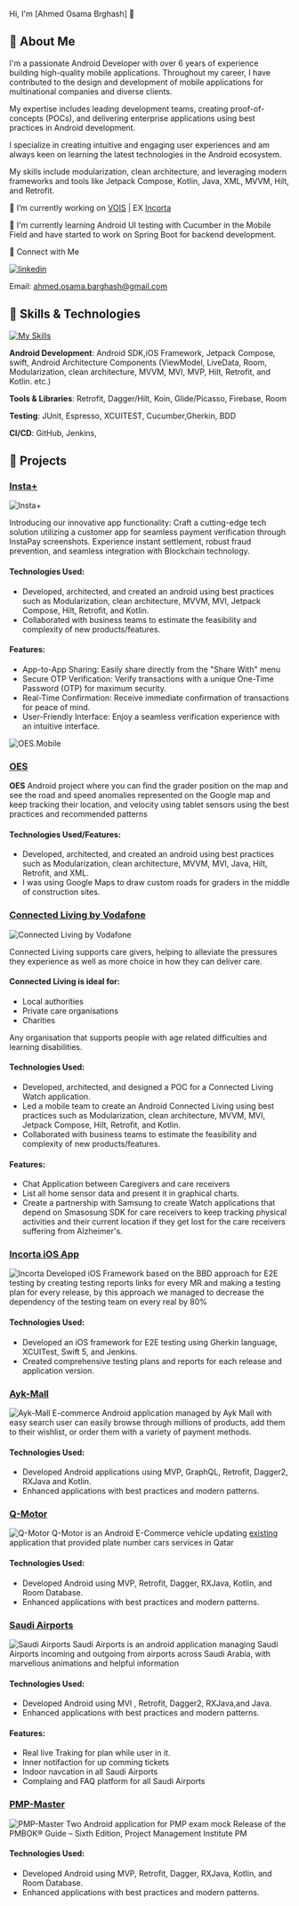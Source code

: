 Hi, I'm [Ahmed Osama Brghash] 👋


## 🚀 About Me

I'm a passionate Android Developer with over 6 years of experience building high-quality mobile applications. Throughout my career, I have contributed to the design and development of mobile applications for multinational companies and diverse clients. 

My expertise includes leading development teams, creating proof-of-concepts (POCs), and delivering enterprise applications using best practices in Android development.

I specialize in creating intuitive and engaging user experiences and am always keen on learning the latest technologies in the Android ecosystem. 

My skills include modularization, clean architecture, and leveraging modern frameworks and tools like Jetpack Compose, Kotlin, Java, XML, MVVM, Hilt, and Retrofit.


🔭 I’m currently working on [VOIS](https://www.vodafone.com/careers/professional-career-areas/shared-services) | EX [Incorta](https://www.incorta.com) 


🌱 I'm currently learning Android UI testing with Cucumber in the Mobile Field and have started to work on Spring Boot for backend development.

🤝 Connect with Me

[![linkedin](https://img.shields.io/badge/linkedin-0A66C2?style=for-the-badge&logo=linkedin&logoColor=white)](https://www.linkedin.com/in/ahmed-barghash-3053a0212/)

Email: ahmed.osama.barghash@gmail.com

## 🔧 Skills & Technologies

[![My Skills](https://skillicons.dev/icons?i=java,kotlin,swift,figma,firebase,gcp,jenkins,androidstudio,apple,git,github,gitlab,postman,sqlite,spring&theme=light)](https://skillicons.dev)

**Android Development**: Android SDK,iOS Framework, Jetpack Compose, swift, Android Architecture Components (ViewModel, LiveData, Room, Modularization, clean architecture, MVVM, MVI, MVP, Hilt, Retrofit, and Kotlin. etc.)

**Tools & Libraries**: Retrofit, Dagger/Hilt, Koin, Glide/Picasso, Firebase, Room


**Testing**: JUnit, Espresso, XCUITEST, Cucumber,Gherkin, BDD

**CI/CD**: GitHub, Jenkins, 


## 💼 Projects

### [Insta+](https://play.google.com/store/apps/details?id=com.subsbase.android.instaplus)

![Insta+](https://github.com/user-attachments/assets/0c9c86c5-299d-4259-b544-fa1988f73e45)

Introducing our innovative app functionality: Craft a cutting-edge tech solution utilizing a customer app for seamless payment verification through InstaPay screenshots. Experience instant settlement, robust fraud prevention, and seamless integration with Blockchain technology.

#### Technologies Used: 
- Developed, architected, and created an android using best practices such as Modularization, clean architecture, MVVM, MVI, Jetpack Compose, Hilt, Retrofit, and Kotlin. 
- Collaborated with business teams to estimate the feasibility and complexity of new products/features.

#### Features: 
- App-to-App Sharing: Easily share directly from the "Share With" menu
- Secure OTP Verification: Verify transactions with a unique One-Time Password (OTP) for maximum security.
- Real-Time Confirmation: Receive immediate confirmation of transactions for peace of mind.
- User-Friendly Interface: Enjoy a seamless verification experience with an intuitive interface.

![OES.Mobile]()

### [OES]()

**OES** Android project where you can find the grader position on the map and see the road and speed anomalies represented on the Google map and keep tracking their location, and velocity using tablet sensors using the best practices and recommended patterns

#### Technologies Used/Features: 
- Developed, architected, and created an android using best practices such as Modularization, clean architecture, MVVM, MVI, Java, Hilt, Retrofit, and XML. 
- I was using Google Maps to draw custom roads for graders in the middle of construction sites.

### [Connected Living by Vodafone](https://play.google.com/store/apps/details?id=com.vodafone.connectedliving.production)
![Connected Living by Vodafone](https://play-lh.googleusercontent.com/4nXHPCNKEOJSYJr53G3u3Cj1RmGBfq3cweIt-tH1NEDVYRmOxIYD3ImbB8f-UjFPIA=w832-h470)

Connected Living supports care givers, helping to alleviate the pressures they experience as well as more choice in how they can deliver care.

#### Connected Living is ideal for:
- Local authorities
- Private care organisations
- Charities

Any organisation that supports people with age related difficulties and learning disabilities.

#### Technologies Used: 
- Developed, architected, and designed a POC for a Connected Living Watch application.
- Led a mobile team to create an Android Connected Living using best practices such as Modularization, clean architecture, MVVM, MVI, Jetpack Compose, Hilt, Retrofit, and Kotlin. 
- Collaborated with business teams to estimate the feasibility and complexity of new products/features.

#### Features: 
- Chat Application between Caregivers and care receivers
- List all home sensor data and present it in graphical charts.
- Create a partnership with Samsung to create Watch applications that depend on Smasosung SDK for care receivers to keep tracking physical activities and their current location if they get lost for the care receivers suffering from Alzheimer's.

### [Incorta iOS App](https://apps.apple.com/eg/app/incorta/id1500757296)
![Incorta](https://www.incorta.com/wp-content/uploads/2022/08/10_OGImage-scaled.jpg)
Developed iOS Framework based on the BBD approach for E2E testing by creating testing reports links for every MR and making a testing plan for every release, by this approach we  managed to decrease the dependency of the testing team on every real by 80% 

#### Technologies Used: 
- Developed an iOS framework for E2E testing using Gherkin language, XCUITest, Swift 5, and Jenkins. 
- Created comprehensive testing plans and reports for each release and application version.

### [Ayk-Mall](https://m.apkpure.com/ayk-mall/com.ayk.app)
![Ayk-Mall](https://github.com/user-attachments/assets/ac36a95f-5aed-412d-8103-cedf6fbec588)
E-commerce Android application managed by Ayk Mall with easy search user can easily browse through millions of products, add them to their wishlist, or order them with a variety of payment methods.

#### Technologies Used: 
- Developed Android applications using MVP, GraphQL, Retrofit, Dagger2, RXJava and  Kotlin. 
- Enhanced applications with best practices and modern patterns. 

### [Q-Motor](https://drive.google.com/file/d/1ZoVPz_-ypL1uet1d7eUQ6Ugd-JlBIhr4/view)
![Q-Motor](https://github.com/user-attachments/assets/b51e4446-3d91-4985-9401-9a0477d7cba1)
Q-Motor is an Android E-Commerce vehicle updating [existing](https://play.google.com/store/apps/details?id=com.qmotor.carapp) application that provided plate number cars services in Qatar

#### Technologies Used: 
- Developed Android using MVP, Retrofit, Dagger, RXJava, Kotlin, and Room Database. 
- Enhanced applications with best practices and modern patterns.

### [Saudi Airports](https://apkpure.com/saudi-airports/com.navibees.gaca)
![Saudi Airports ](https://www.aviationbusinessme.com/cloud/2022/02/10/lIcc2hAt-gaca.jpg)
Saudi Airports is an android application managing Saudi Airports incoming and outgoing from airports across Saudi Arabia, with marvellous animations and helpful information

#### Technologies Used: 
- Developed Android using MVI , Retrofit, Dagger2, RXJava,and Java. 
- Enhanced applications with best practices and modern patterns. 

#### Features: 
- Real live Traking for plan while user in it.
- Inner notifaction for up comming tickets 
- Indoor navcation in all Saudi Airports
- Complaing and FAQ platform for all Saudi Airports

### [PMP-Master](https://apkpure.com/pmp-master/com.codesignet.pmp.paid)
![PMP-Master](https://media.licdn.com/dms/image/v2/C561BAQGTOdhrbPxgJQ/company-background_10000/company-background_10000/0/1585055560079/pmp_master_cover?e=1724716800&v=beta&t=1JFut91n48kKJ1QGU_9pg3VQK1_KhRAKXbE-ecR7Uhk)
Two Android application for PMP exam mock Release of the PMBOK® Guide – Sixth Edition, Project Management Institute PM

#### Technologies Used: 
- Developed Android using MVP, Retrofit, Dagger, RXJava, Kotlin, and Room Database. 
- Enhanced applications with best practices and modern patterns.



